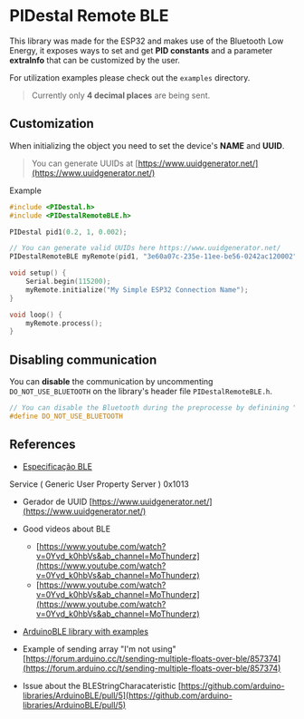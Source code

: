 <!--
 Copyright (c) 2023 Rafael Farias

 This software is released under the MIT License.
 https://opensource.org/licenses/MIT
-->

# PIDestal Remote BLE

This library was made for the ESP32 and makes use of the Bluetooth Low Energy, it exposes ways to set and get **PID constants** and a parameter **extraInfo** that can be customized by the user.

For utilization examples please check out the `examples` directory.

> Currently only **4 decimal places** are being sent.

## Customization

When initializing the object you need to set the device's **NAME** and **UUID**.

> You can generate UUIDs at [https://www.uuidgenerator.net/](https://www.uuidgenerator.net/)

Example

```cpp
#include <PIDestal.h>
#include <PIDestalRemoteBLE.h>

PIDestal pid1(0.2, 1, 0.002);

// You can generate valid UUIDs here https://www.uuidgenerator.net/
PIDestalRemoteBLE myRemote(pid1, "3e60a07c-235e-11ee-be56-0242ac120002");

void setup() {
    Serial.begin(115200);
    myRemote.initialize("My Simple ESP32 Connection Name");
}

void loop() {
    myRemote.process();
}
```

## Disabling communication

You can **disable** the communication by uncommenting `DO_NOT_USE_BLUETOOTH` on the library's header file `PIDestalRemoteBLE.h`.

```cpp
// You can disable the Bluetooth during the preprocesse by definining "DO_NOT_USE_BLUETOOTH"
#define DO_NOT_USE_BLUETOOTH
```

## References

-   [Especificação BLE](https://btprodspecificationrefs.blob.core.windows.net/assigned-numbers/Assigned%20Number%20Types/Assigned_Numbers.pdf#page=63&zoom=100,96,94)

Service ( Generic User Property Server )
0x1013

-   Gerador de UUID [https://www.uuidgenerator.net/](https://www.uuidgenerator.net/)

-   Good videos about BLE

    -   [https://www.youtube.com/watch?v=0Yvd_k0hbVs&ab_channel=MoThunderz](https://www.youtube.com/watch?v=0Yvd_k0hbVs&ab_channel=MoThunderz)
    -   [https://www.youtube.com/watch?v=0Yvd_k0hbVs&ab_channel=MoThunderz](https://www.youtube.com/watch?v=0Yvd_k0hbVs&ab_channel=MoThunderz)

-   [ArduinoBLE library with examples](https://github.com/arduino-libraries/ArduinoBLE)

-   Example of sending array "I'm not using" [https://forum.arduino.cc/t/sending-multiple-floats-over-ble/857374](https://forum.arduino.cc/t/sending-multiple-floats-over-ble/857374)

-   Issue about the BLEStringCharacateristic [https://github.com/arduino-libraries/ArduinoBLE/pull/5](https://github.com/arduino-libraries/ArduinoBLE/pull/5)
